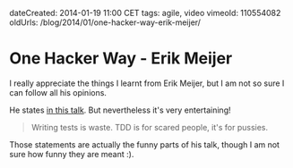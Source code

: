 dateCreated: 2014-01-19 11:00 CET
tags: agile, video
vimeoId: 110554082
oldUrls: /blog/2014/01/one-hacker-way-erik-meijer/

# One Hacker Way - Erik Meijer

I really appreciate the things I learnt from Erik Meijer, but I am
not so sure I can follow all his opinions.

He states
[in this talk](http://vimeo.com/110554082).
But nevertheless it's very entertaining!

> Writing tests is waste.
> TDD is for scared people, it's for pussies.

Those statements are actually the funny parts of his talk, though
I am not sure how funny they are meant :).
